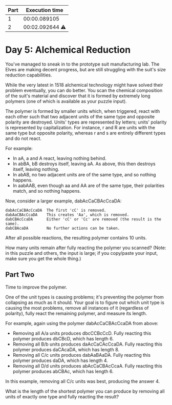 | Part | Execution time |
| --- | --- |
| 1 | 00:00.089105 |
| 2 | 00:02.092644 ⚠️ |

# Day 5: Alchemical Reduction

You've managed to sneak in to the prototype suit manufacturing lab. The Elves are making decent progress, but are still
struggling with the suit's size reduction capabilities.

While the very latest in 1518 alchemical technology might have solved their problem eventually, you can do better. You
scan the chemical composition of the suit's material and discover that it is formed by extremely long polymers (one of
which is available as your puzzle input).

The polymer is formed by smaller units which, when triggered, react with each other such that two adjacent units of the
same type and opposite polarity are destroyed. Units' types are represented by letters; units' polarity is represented
by capitalization. For instance, r and R are units with the same type but opposite polarity, whereas r and s are
entirely different types and do not react.

For example:

- In aA, a and A react, leaving nothing behind.
- In abBA, bB destroys itself, leaving aA. As above, this then destroys itself, leaving nothing.
- In abAB, no two adjacent units are of the same type, and so nothing happens.
- In aabAAB, even though aa and AA are of the same type, their polarities match, and so nothing happens.

Now, consider a larger example, dabAcCaCBAcCcaDA:

```
dabAcCaCBAcCcaDA  The first 'cC' is removed.
dabAaCBAcCcaDA    This creates 'Aa', which is removed.
dabCBAcCcaDA      Either 'cC' or 'Cc' are removed (the result is the same).
dabCBAcaDA        No further actions can be taken.
```

After all possible reactions, the resulting polymer contains 10 units.

How many units remain after fully reacting the polymer you scanned? (Note: in this puzzle and others, the input is
large; if you copy/paste your input, make sure you get the whole thing.)

## Part Two

Time to improve the polymer.

One of the unit types is causing problems; it's preventing the polymer from collapsing as much as it should. Your goal
is to figure out which unit type is causing the most problems, remove all instances of it (regardless of polarity),
fully react the remaining polymer, and measure its length.

For example, again using the polymer dabAcCaCBAcCcaDA from above:

- Removing all A/a units produces dbcCCBcCcD. Fully reacting this polymer produces dbCBcD, which has length 6.
- Removing all B/b units produces daAcCaCAcCcaDA. Fully reacting this polymer produces daCAcaDA, which has length 8.
- Removing all C/c units produces dabAaBAaDA. Fully reacting this polymer produces daDA, which has length 4.
- Removing all D/d units produces abAcCaCBAcCcaA. Fully reacting this polymer produces abCBAc, which has length 6.

In this example, removing all C/c units was best, producing the answer 4.

What is the length of the shortest polymer you can produce by removing all units of exactly one type and fully reacting
the result?
